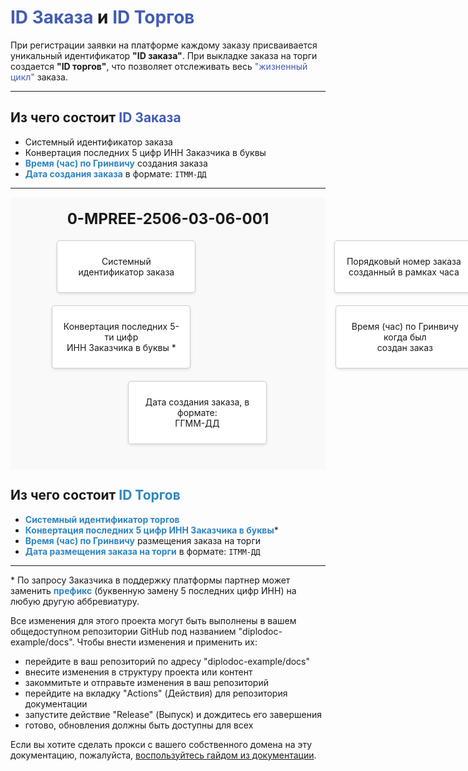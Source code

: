 # <span style="color: #425CB5">ID Заказа</span> и <span style="color: #425CB5">ID Торгов</span>

При регистрации заявки на платформе каждому заказу присваивается уникальный идентификатор **"ID заказа"**. При выкладке заказа на торги создается **"ID торгов"**, что позволяет отслеживать весь <span style="color: #425CB5">"жизненный цикл"</span> заказа. 

---

## Из чего состоит <span style="color: #425CB5">ID Заказа</span>  

- Системный идентификатор заказа 
- Конвертация последних 5 цифр ИНН Заказчика в буквы 
- **<span style="color: #2E86C1">Время (час) по Гринвичу</span>** создания заказа  
- **<span style="color: #2E86C1">Дата создания заказа</span>** в формате: `ITMM-ДД`  

---

<div class="schema-container">
  <div class="header">
    <span>0-MPREE-2506-03-06-001</span>
  </div>
  <div class="row">
    <div class="box" style="margin-left: 10%; margin-right: 10%;">
      <p>Системный<br>идентификатор заказа</p>
    </div>
    <div class="box" style="margin-left: 40%; margin-right: 40%;">
      <p>Порядковый номер заказа<br>созданный в рамках часа</p>
    </div>
  </div>
  <div class="row">
    <div class="box" style="margin-left: 10%; margin-right: 10%;">
      <p>Конвертация последних 5-ти цифр<br>ИНН Заказчика в буквы *</p>
    </div>
    <div class="box" style="margin-left: 40%; margin-right: 40%;">
      <p>Время (час) по Гринвичу когда был<br>создан заказ</p>
    </div>
  </div>
  <div class="row">
    <div class="box" style="margin-left: 25%; margin-right: 25%;">
      <p>Дата создания заказа, в формате:<br>ГГММ-ДД</p>
    </div>
  </div>
</div>

<style>
  .schema-container {
    display: flex;
    flex-direction: column;
    align-items: center;
    background-color: #f9f9f9; /* Светло-серый фон */
    padding: 20px;
  }

  .header {
    text-align: center;
    font-size: 24px;
    font-weight: bold;
    margin-bottom: 20px;
  }

  .row {
    display: flex;
    justify-content: space-around;
    margin-bottom: 20px;
  }

  .box {
    background-color: white;
    border: 1px solid #ccc;
    padding: 10px;
    border-radius: 5px;
    box-shadow: 0 2px 4px rgba(0, 0, 0, 0.1);
    text-align: center;
    min-width: 200px;
  }

  /* Добавляем стрелки между блоками */
  .box::before {
    content: "";
    position: absolute;
    width: 0;
    height: 0;
    border-style: solid;
    border-width: 10px 10px 0 10px;
    border-color: #007bff transparent transparent transparent;
    top: -20px;
    left: 50%;
    transform: translateX(-50%);
  }

  /* Позиционирование стрелок */
  .box:nth-child(1)::before {
    top: -20px;
  }
  .box:nth-child(2)::before {
    top: -20px;
  }
  .box:nth-child(3)::before {
    top: -20px;
  }
  .box:nth-child(4)::before {
    top: -20px;
  }
  .box:nth-child(5)::before {
    top: -20px;
  }
  </style>

## Из чего состоит <span style="color: #2E86C1">ID Торгов</span>  

- **<span style="color: #2E86C1">Системный идентификатор торгов</span>**  
- **<span style="color: #2E86C1">Конвертация последних 5 цифр ИНН Заказчика в буквы</span>***  
- **<span style="color: #2E86C1">Время (час) по Гринвичу</span>** размещения заказа на торги  
- **<span style="color: #2E86C1">Дата размещения заказа на торги</span>** в формате: `ITMM-ДД`  

---

\* По запросу Заказчика в поддержку платформы партнер может заменить **<span style="color: #2E86C1">префикс</span>** (буквенную замену 5 последних цифр ИНН) на любую другую аббревиатуру.  

Все изменения для этого проекта могут быть выполнены в вашем общедоступном репозитории GitHub под названием "diplodoc-example/docs".
Чтобы внести изменения и применить их:

- перейдите в ваш репозиторий по адресу "diplodoc-example/docs"
- внесите изменения в структуру проекта или контент
- закоммитьте и отправьте изменения в ваш репозиторий
- перейдите на вкладку "Actions" (Действия) для репозитория документации
- запустите действие "Release" (Выпуск) и дождитесь его завершения
- готово, обновления должны быть доступны для всех

Если вы хотите сделать прокси с вашего собственного домена на эту документацию, пожалуйста, [воспользуйтесь гайдом из документации](https://diplodoc.com/docs/ru/personal-domain-ya-cloud).
